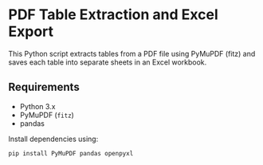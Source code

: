 # PDF Table Extraction and Excel Export

This Python script extracts tables from a PDF file using PyMuPDF (fitz) and saves each table into separate sheets in an Excel workbook.

## Requirements
- Python 3.x
- PyMuPDF (`fitz`)
- pandas

Install dependencies using:
```bash
pip install PyMuPDF pandas openpyxl
